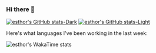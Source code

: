 ### Hi there 👋

<!--
**esthor/esthor** is a ✨ _special_ ✨ repository because its `README.md` (this file) appears on your GitHub profile.

Here are some ideas to get you started:

- 🔭 I’m currently working on ...
- 🌱 I’m currently learning ...
- 👯 I’m looking to collaborate on ...
- 🤔 I’m looking for help with ...
- 💬 Ask me about ...
- 📫 How to reach me: ...
- 😄 Pronouns: ...
- ⚡ Fun fact: ...
-->

[![esthor's GitHub stats-Dark](https://github-readme-stats-one-iota.vercel.app/api?username=esthor&show_icons=true&rank_icon=percentile&include_all_commits=true&hide=issues&theme=dracula#gh-dark-mode-only)](https://github.com/esthor/github-readme-stats#gh-dark-mode-only)
[![esthor's GitHub stats-Light](https://github-readme-stats-one-iota.vercel.app/api?username=esthor&show_icons=true&rank_icon=percentile&include_all_commits=true&hide=issues&theme=default#gh-light-mode-only)](https://github.com/esthor/github-readme-stats#gh-light-mode-only)


Here's what languages I've been working in the last week:

![esthor's WakaTime stats](https://github-readme-stats.vercel.app/api/wakatime?username=esthor\&layout=compact&theme=dracula#gh-dark-mode-only)

<!--
![Top Langs](https://github-readme-stats-one-iota.vercel.app/api/top-langs/?username=esthor&layout=compact&langs_count=10&hide=html,css&size_weight=0.5&count_weight=0.5&theme=dracula#gh-dark-mode-only)
-->

<!-- Git stats -->
<!-- 
<a href="https://github.com/esthor/github-readme-stats">
  <img height=200 align="center" src="https://github-readme-stats-one-iota.vercel.app/api?username=esthor&show_icons=true&rank_icon=percentile&include_all_commits=true&hide=contribs&theme=dracula#gh-dark-mode-only" />
</a>
<a href="https://github.com/esthor/github-readme-stats">
  <img height=200 align="center" src="https://github-readme-stats-one-iota.vercel.app/api/top-langs/?username=esthor&layout=compact&langs_count=10&hide=html,css&size_weight=0.5&count_weight=0.5&theme=dracula#gh-dark-mode-only" />
</a>
-->
<!-- Rate limited all the time... -->
<!-- Git stats -->
<!-- 
<picture>
  <source
    srcset="https://github-readme-stats-one-iota.vercel.app/api?username=esthor&show_icons=true&rank_icon=percentile&include_all_commits=true&hide=contribs&theme=dracula"
    media="(prefers-color-scheme: dark)"
  />
  <source
    srcset="https://github-readme-stats-one-iota.vercel.app/api?username=esthor&show_icons=true&rank_icon=percentile&include_all_commits=true&hide=contribs&theme=default#"
    media="(prefers-color-scheme: light), (prefers-color-schema: no-preference)"
  />
  <img height=200 src="https://github-readme-stats-one-iota.vercel.app/api?username=esthor&show_icons=true&rank_icon=percentile&include_all_commits=true&hide=contribs" />
</picture>
-->

<!-- Language stats -->
<!-- 
<picture>
  <source
    srcset="https://github-readme-stats-one-iota.vercel.app/api/top-langs/?username=esthor&layout=compact&langs_count=10&hide=html,css&size_weight=0.5&count_weight=0.5&theme=dracula"
    media="(prefers-color-scheme: dark)"
  />
  <source
    srcset="https://github-readme-stats-one-iota.vercel.app/api/top-langs/?username=esthor&layout=compact&langs_count=10&hide=html,css&size_weight=0.5&count_weight=0.5&theme=default"
    media="(prefers-color-scheme: light), (prefers-color-schema: no-preference)"
  />
  <img height=200 src="https://github-readme-stats-one-iota.vercel.app/api/top-langs/?username=esthor&layout=compact&langs_count=10&hide=html,css&size_weight=0.5&count_weight=0.5" />
</picture>
-->






  
